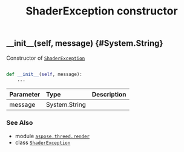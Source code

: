 ﻿---
title: ShaderException constructor
second_title: Aspose.3D for Python via .NET API References
description: 
type: docs
weight: 10
url: /python-net/aspose.threed.render/shaderexception/__init__/
is_root: false
---

## \_\_init\_\_(self, message) {#System.String}

Constructor of [`ShaderException`](/3d/python-net/aspose.threed.render/shaderexception)



```python

def __init__(self, message):
    ...
```


| Parameter | Type | Description |
| :- | :- | :- |
| message | System.String |  |



### See Also
* module [`aspose.threed.render`](../../)
* class [`ShaderException`](/3d/python-net/aspose.threed.render/shaderexception)
